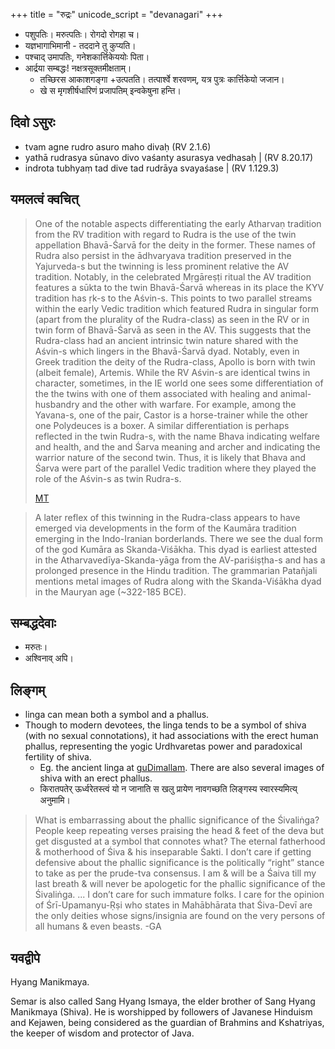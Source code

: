+++
title = "रुद्रः"
unicode_script = "devanagari"
+++

- पशुपतिः। मरुत्पतिः। रोगदो रोगहा च।
- यज्ञभागाभिमानी - तददाने तु कुप्यति।
- पश्चाद् उमापतिः, गनेशकार्त्तिकेययोः पिता।
- आर्द्रया सम्बद्धः! नक्षत्रसूक्तमीक्षताम्। 
    - तच्छिरस आकाशगङ्गा +उत्पतति। तत्पार्श्वे शरवणम्, यत्र पुत्रः कार्त्तिकेयो जजान।
    - खे स मृगशीर्षधारिणं प्रजापतिम् इन्वकेषुना हन्ति।

## दिवो ऽसुरः
- tvam agne rudro asuro maho divaḥ (RV 2.1.6) 
- yathā rudrasya sūnavo divo vaśanty asurasya vedhasaḥ | (RV 8.20.17)
- indrota tubhyaṃ tad dive tad rudrāya svayaśase | (RV 1.129.3)

## यमलत्वं क्वचित्
> One of the notable aspects differentiating the early Atharvaṇ tradition from the RV tradition with regard to Rudra is the use of the twin appellation Bhavā-Śarvā for the deity in the former. These names of Rudra also persist in the ādhvaryava tradition preserved in the Yajurveda-s but the twinning is less prominent relative the AV tradition. Notably, in the celebrated Mṛgāreṣṭi ritual the AV tradition features a sūkta to the twin Bhavā-Śarvā whereas in its place the KYV tradition has ṛk-s to the Aśvin-s. This points to two parallel streams within the early Vedic tradition which featured Rudra in singular form (apart from the plurality of the Rudra-class) as seen in the RV or in twin form of Bhavā-Śarvā as seen in the AV. This suggests that the Rudra-class had an ancient intrinsic twin nature shared with the Aśvin-s which lingers in the Bhavā-Śarvā dyad. Notably, even in Greek tradition the deity of the Rudra-class, Apollo is born with twin (albeit female), Artemis. While the RV Aśvin-s are identical twins in character, sometimes, in the IE world one sees some differentiation of the the twins with one of them associated with healing and animal-husbandry and the other with warfare. For example, among the Yavana-s, one of the pair, Castor is a horse-trainer while the other one Polydeuces is a boxer. A similar differentiation is perhaps reflected in the twin Rudra-s, with the name Bhava indicating welfare and health, and the and Śarva meaning and archer and indicating the warrior nature of the second twin. Thus, it is likely that Bhava and Śarva were part of the parallel Vedic tradition where they played the role of the Aśvin-s as twin Rudra-s. 
>
> [MT](https://manasataramgini.wordpress.com/2020/01/12/the-asvin-s-and-rudra/)

> A later reflex of this twinning in the Rudra-class appears to have emerged via developments in the form of the Kaumāra tradition emerging in the Indo-Iranian borderlands. There we see the dual form of the god Kumāra as Skanda-Viśākha. This dyad is earliest attested in the Atharvavedīya-Skanda-yāga from the AV-pariśiṣṭha-s and has a prolonged presence in the Hindu tradition. The grammarian Patañjali mentions metal images of Rudra along with the Skanda-Viśākha dyad in the Mauryan age (~322-185 BCE).
>

## सम्बद्धदेवाः
- मरुतः।
- अश्विनाव् अपि।

## लिङ्गम्
- linga can mean both a symbol and a phallus.
- Though to modern devotees, the linga tends to be a symbol of shiva (with no sexual connotations), it had associations with the erect human phallus, representing the yogic Urdhvaretas power and paradoxical fertility of shiva.
    - Eg. the ancient linga at [guDimallam](https://en.wikipedia.org/wiki/Gudimallam). There are also several images of shiva with an erect phallus.
    - किरातपतेर् ऊर्ध्वरेतस्त्वं यो न जानाति स खलु प्रायेण नावगच्छति लिङ्गस्य स्वारस्यमित्य् अनुमामि। 

> What is embarrassing about the phallic significance of the Śivaliṅga? People keep repeating verses praising the head & feet of the deva but get disgusted at a symbol that connotes what? The eternal fatherhood & motherhood of Śiva & his inseparable Śakti. I don’t care if getting defensive about the phallic significance is the politically “right” stance to take as per the prude-tva consensus. I am & will be a Śaiva till my last breath & will never be apologetic for the phallic significance of the Śivaliṅga. ... I don’t care for such immature folks. I care for the opinion of Śrī-Upamanyu-Ṛṣi who states in Mahābhārata that Śiva-Devī are the only deities whose signs/insignia are found on the very persons of all humans & even beasts.
> -GA

## यवद्वीपे
Hyang Manikmaya.

Semar is also called Sang Hyang Ismaya, the elder brother of Sang Hyang Manikmaya (Shiva). He is worshipped by followers of Javanese Hinduism and Kejawen, being considered as the guardian of Brahmins and Kshatriyas, the keeper of wisdom and protector of Java.

